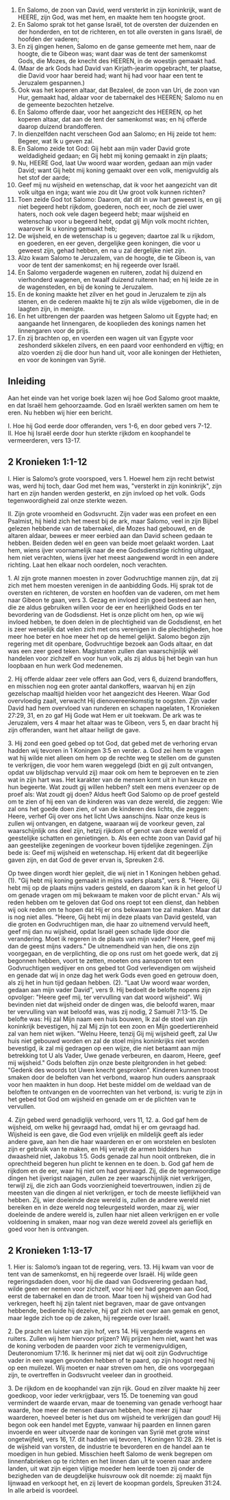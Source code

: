 1. En Salomo, de zoon van David, werd versterkt in zijn koninkrijk, want de HEERE, zijn God, was met hem, en maakte hem ten hoogste groot. 
2. En Salomo sprak tot het ganse Israël, tot de oversten der duizenden en der honderden, en tot de richteren, en tot alle oversten in gans Israël, de hoofden der vaderen; 
3. En zij gingen henen, Salomo en de ganse gemeente met hem, naar de hoogte, die te Gibeon was; want daar was de tent der samenkomst Gods, die Mozes, de knecht des HEEREN, in de woestijn gemaakt had. 
4. (Maar de ark Gods had David van Kirjath-jearim opgebracht, ter plaatse, die David voor haar bereid had; want hij had voor haar een tent te Jeruzalem gespannen.) 
5. Ook was het koperen altaar, dat Bezaleel, de zoon van Uri, de zoon van Hur, gemaakt had, aldaar voor de tabernakel des HEEREN; Salomo nu en de gemeente bezochten hetzelve. 
6. En Salomo offerde daar, voor het aangezicht des HEEREN, op het koperen altaar, dat aan de tent der samenkomst was; en hij offerde daarop duizend brandofferen. 
7. In dienzelfden nacht verscheen God aan Salomo; en Hij zeide tot hem: Begeer, wat Ik u geven zal. 
8. En Salomo zeide tot God: Gij hebt aan mijn vader David grote weldadigheid gedaan; en Gij hebt mij koning gemaakt in zijn plaats; 
9. Nu, HEERE God, laat Uw woord waar worden, gedaan aan mijn vader David; want Gij hebt mij koning gemaakt over een volk, menigvuldig als het stof der aarde; 
10. Geef mij nu wijsheid en wetenschap, dat ik voor het aangezicht van dit volk uitga en inga; want wie zou dit Uw groot volk kunnen richten? 
11. Toen zeide God tot Salomo: Daarom, dat dit in uw hart geweest is, en gij niet begeerd hebt rijkdom, goederen, noch eer, noch de ziel uwer haters, noch ook vele dagen begeerd hebt; maar wijsheid en wetenschap voor u begeerd hebt, opdat gij Mijn volk mocht richten, waarover Ik u koning gemaakt heb; 
12. De wijsheid, en de wetenschap is u gegeven; daartoe zal Ik u rijkdom, en goederen, en eer geven, dergelijke geen koningen, die voor u geweest zijn, gehad hebben, en na u zal dergelijke niet zijn. 
13. Alzo kwam Salomo te Jeruzalem, van de hoogte, die te Gibeon is, van voor de tent der samenkomst; en hij regeerde over Israël. 
14. En Salomo vergaderde wagenen en ruiteren, zodat hij duizend en vierhonderd wagenen, en twaalf duizend ruiteren had; en hij leide ze in de wagensteden, en bij de koning te Jeruzalem. 
15. En de koning maakte het zilver en het goud in Jeruzalem te zijn als stenen, en de cederen maakte hij te zijn als wilde vijgebomen, die in de laagten zijn, in menigte. 
16. En het uitbrengen der paarden was hetgeen Salomo uit Egypte had; en aangaande het linnengaren, de kooplieden des konings namen het linnengaren voor de prijs. 
17. En zij brachten op, en voerden een wagen uit van Egypte voor zeshonderd sikkelen zilvers, en een paard voor eenhonderd en vijftig; en alzo voerden zij die door hun hand uit, voor alle koningen der Hethieten, en voor de koningen van Syrië. 

## Inleiding

Aan het einde van het vorige boek lazen wij hoe God Salomo groot maakte, en dat Israël hem gehoorzaamde. God en Israël werkten samen om hem te eren. Nu hebben wij hier een bericht.

I. Hoe hij God eerde door offeranden, vers 1-6, en door gebed vers 7-12.  
II. Hoe hij Israël eerde door hun sterkte rijkdom en koophandel te vermeerderen, vers 13-17.   

## 2 Kronieken 1:1-12

I. Hier is Salomo’s grote voorspoed, vers 1. Hoewel hem zijn recht betwist was, werd hij toch, daar God met hem was, "versterkt in zijn koninkrijk", zijn hart en zijn handen werden gesterkt, en zijn invloed op het volk. Gods tegenwoordigheid zal onze sterkte wezen.

II. Zijn grote vroomheid en Godsvrucht. Zijn vader was een profeet en een Psalmist, hij hield zich het meest bij de ark, maar Salomo, veel in zijn Bijbel gelezen hebbende van de tabernakel, die Mozes had gebouwd, en de altaren aldaar, bewees er meer eerbied aan dan David scheen gedaan te hebben. Beiden deden wèl en geen van beide moet gelaakt worden. Laat hem, wiens ijver voornamelijk naar de ene Godsdienstige richting uitgaat, hem niet verachten, wiens ijver het meest aangewend wordt in een andere richting. Laat hen elkaar noch oordelen, noch verachten.

1\. Al zijn grote mannen moesten in zover Godvruchtige mannen zijn, dat zij zich met hem moesten verenigen in de aanbidding Gods. Hij sprak tot de oversten en richteren, de vorsten en hoofden van de vaderen, om met hem naar Gibeon te gaan, vers 3. Gezag en invloed zijn goed besteed aan hen, die ze aldus gebruiken willen voor de eer en heerlijkheid Gods en ter bevordering van de Godsdienst. Het is onze plicht om hen, op wie wij invloed hebben, te doen delen in de plechtigheid van de Godsdienst, en het is zeer wenselijk dat velen zich met ons verenigen in die plechtigheden, hoe meer hoe beter en hoe meer het op de hemel gelijkt. Salomo begon zijn regering met dit openbare, Godvruchtige bezoek aan Gods altaar, en dat was een zeer goed teken. Magistraten zullen dan waarschijnlijk wèl handelen voor zichzelf en voor hun volk, als zij aldus bij het begin van hun loopbaan en hun werk God medenemen.

2\. Hij offerde aldaar zeer vele offers aan God, vers 6, duizend brandoffers, en misschien nog een groter aantal dankoffers, waarvan hij en zijn gezelschap maaltijd hielden voor het aangezicht des Heeren. Waar God overvloedig zaait, verwacht Hij dienovereenkomstig te oogsten. Zijn vader David had hem overvloed van runderen en schapen nagelaten, 1 Kronieken 27:29, 31, en zo gaf Hij Gode wat Hem er uit toekwam. De ark was te Jeruzalem, vers 4 maar het altaar was te Gibeon, vers 5, en daar bracht hij zijn offeranden, want het altaar heiligt de gave.

3\. Hij zond een goed gebed op tot God, dat gebed met de verhoring ervan hadden wij tevoren in 1 Koningen 3:5 en verder.
a. God zei hem te vragen wat hij wilde niet alleen om hem op de rechte weg te stellen om de gunsten te verkrijgen, die voor hem waren weggelegd (bidt en gij zult ontvangen, opdat uw blijdschap vervuld zij) maar ook om hem te beproeven en te zien wat in zijn hart was. Het karakter van de mensen komt uit in hun keuze en hun begeerte. Wat zoudt gij willen hebben? stelt een mens evenzeer op de proef als: Wat zoudt gij doen? Aldus heeft God Salomo op de proef gesteld om te zien of hij een van de kinderen was van deze wereld, die zeggen: Wie zal ons het goede doen zien, of van de kinderen des lichts, die zeggen: Heere, verhef Gij over ons het licht Uws aanschijns. Naar onze keus is zullen wij ontvangen, en datgene, waaraan wij de voorkeur geven, zal waarschijnlijk ons deel zijn, hetzij rijkdom of genot van deze wereld of geestelijke schatten en genietingen.
b. Als een echte zoon van David gaf hij aan geestelijke zegeningen de voorkeur boven tijdelijke zegeningen. Zijn bede is: Geef mij wijsheid en wetenschap. Hij erkent dat dit begeerlijke gaven zijn, en dat God de gever ervan is, Spreuken 2:6. 

Op twee dingen wordt hier gepleit, die wij niet in 1 Koningen hebben gehad.
(1). "Gij hebt mij koning gemaakt in mijns vaders plaats", vers 8. "Heere, Gij hebt mij op de plaats mijns vaders gesteld, en daarom kan ik in het geloof U om genade vragen om mij bekwaam te maken voor de plicht ervan." Als wij reden hebben om te geloven dat God ons roept tot een dienst, dan hebben wij ook reden om te hopen dat Hij er ons bekwaam toe zal maken. Maar dat is nog niet alles. "Heere, Gij hebt mij in deze plaats van David gesteld, van die groten en Godvruchtigen man, die haar zo uitnemend vervuld heeft, geef mij dan nu wijsheid, opdat Israël geen schade lijde door die verandering. Moet ik regeren in de plaats van mijn vader? Heere, geef mij dan de geest mijns vaders." De uitnemendheid van hen, die ons zijn voorgegaan, en de verplichting, die op ons rust om het goede werk, dat zij begonnen hebben, voort te zetten, moeten ons aansporen tot een Godvruchtigen wedijver en ons gebed tot God verlevendigen om wijsheid en genade dat wij in onze dag het werk Gods even goed en getrouw doen, als zij het in hun tijd gedaan hebben.
(2). "Laat Uw woord waar worden, gedaan aan mijn vader David", vers 9. Hij bedoelt de belofte nopens zijn opvolger: "Heere geef mij, ter vervulling van dat woord wijsheid". Wij bevinden niet dat wijsheid onder de dingen was, die beloofd waren, maar ter vervulling van wat beloofd was, was zij nodig, 2 Samuël 7:13-15. De belofte was: Hij zal Mijn naam een huis bouwen, Ik zal de stoel van zijn koninkrijk bevestigen, hij zal Mij zijn tot een zoon en Mijn goedertierenheid zal van hem niet wijken. "Welnu Heere, tenzij Gij mij wijsheid geeft, zal Uw huis niet gebouwd worden en zal de stoel mijns koninkrijks niet worden bevestigd, ik zal mij gedragen op een wijze, die niet betaamt aan mijn betrekking tot U als Vader, Uwe genade verbeuren, en daarom, Heere, geef mij wijsheid." Gods beloften zijn onze beste pleitgronden in het gebed: "Gedenk des woords tot Uwen knecht gesproken". Kinderen kunnen troost smaken door de beloften van het verbond, waarop hun ouders aanspraak voor hen maakten in hun doop. Het beste middel om de weldaad van de beloften te ontvangen en de voorrechten van het verbond, is: vurig te zijn in het gebed tot God om wijsheid en genade om er de plichten van te vervullen.

4\. Zijn gebed werd genadiglijk verhoord, vers 11, 12.
a. God gaf hem de wijsheid, om welke hij gevraagd had, omdat hij er om gevraagd had. Wijsheid is een gave, die God even vrijelijk en mildelijk geeft als ieder andere gave, aan hen die haar waarderen en er om worstelen en besloten zijn er gebruik van te maken, en Hij verwijt de armen bidders hun dwaasheid niet, Jakobus 1:5. Gods genade zal hun nooit ontbreken, die in oprechtheid begeren hun plicht te kennen en te doen.
b. God gaf hem de rijkdom en de eer, waar hij niet om had gevraagd. Zij, die de tegenwoordige dingen het ijverigst najagen, zullen ze zeer waarschijnlijk niet verkrijgen, terwijl zij, die zich aan Gods voorzienigheid toevertrouwen, indien zij de meesten van die dingen al niet verkrijgen, er toch de meeste lieflijkheid van hebben. Zij, wier doeleinde deze wereld is, zullen de andere wereld niet bereiken en in deze wereld nog teleurgesteld worden, maar zij, wier doeleinde de andere wereld is, zullen haar niet alleen verkrijgen en er volle voldoening in smaken, maar nog van deze wereld zoveel als gerieflijk en goed voor hen is ontvangen. 

## 2 Kronieken 1:13-17 

1\. Hier is: Salomo’s ingaan tot de regering, vers. 13. Hij kwam van voor de tent van de samenkomst, en hij regeerde over Israël. Hij wilde geen regeringsdaden doen, voor hij die daad van Godsverering gedaan had, wilde geen eer nemen voor zichzelf, voor hij eer had gegeven aan God, eerst de tabernakel en dan de troon. Maar toen hij wijsheid van God had verkregen, heeft hij zijn talent niet begraven, maar de gave ontvangen hebbende, bediende hij dezelve, hij gaf zich niet over aan gemak en genot, maar legde zich toe op de zaken, hij regeerde over Israël.

2\. De pracht en luister van zijn hof, vers 14. Hij vergaderde wagens en ruiters. Zullen wij hem hiervoor prijzen? Wij prijzen hem niet, want het was de koning verboden de paarden voor zich te vermenigvuldigen, Deuteronomium 17:16. Ik herinner mij niet dat wij ooit zijn Godvruchtige vader in een wagen gevonden hebben of te paard, op zijn hoogst reed hij op een muilezel. Wij moeten er naar streven om hen, die ons voorgegaan zijn, te overtreffen in Godsvrucht veeleer dan in grootheid.

3\. De rijkdom en de koophandel van zijn rijk. Goud en zilver maakte hij zeer goedkoop, voor ieder verkrijgbaar, vers 15. De toeneming van goud vermindert de waarde ervan, maar de toeneming van genade verhoogt haar waarde, hoe meer de mensen daarvan hebben, hoe meer zij haar waarderen, hoeveel beter is het dus om wijsheid te verkrijgen dan goud! Hij begon ook een handel met Egypte, vanwaar hij paarden en linnen garen invoerde en weer uitvoerde naar de koningen van Syrië met grote winst ongetwijfeld, vers 16, 17. dit hadden wij tevoren, 1 Koningen 10:28. 29. Het is de wijsheid van vorsten, de industrie te bevorderen en de handel aan te moedigen in hun gebied. Misschien heeft Salomo de wenk begrepen om linnenfabrieken op te richten en het linnen dan uit te voeren naar andere landen, uit wat zijn eigen vlijtige moeder hem leerde toen zij onder de bezigheden van de deugdelijke huisvrouw ook dit noemde: zij maakt fijn lijnwaad en verkoopt het, en zij levert de koopman gordels, Spreuken 31:24. In alle arbeid is voordeel. 

